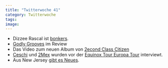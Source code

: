 ```yaml
---
title: "Twitterwoche 41"
category: Twitterwoche
tags: 
image: 
---
```


* Dizzee Rascal ist [bonkers](http://juice.de/2009/09/24/dizzee-rascal-bonkers-video/).
* [Godly Grooves](http://www.aufgemischt.com/wp/2009/10/godly-grooves/?lang=de) im Review
* Das Video zum neuen Album von [2econd Class Citizen](http://ugsmag.com/2009/10/2econd-class-citizen-listen-the-night-feat-jamesreindeer-video/)
* [Ceschi](http://ugsmag.com/2009/10/fake-four-inc/) und [2Mex](http://ugsmag.com/2009/10/2mex-video-interview/) wurden vor der [Equinox Tour Europa Tour](http://www.misantropolis.de/2009/08/equinox-europa-tour-2009/) interviewt.
* Aus New Jersey [gibt es Neues](http://ohword.tv/gdp-orange-water/).

  

